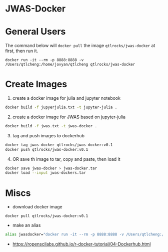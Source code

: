 # JWAS-Docker

# General Users

The command below will `docker pull` the image `qtlrocks/jwas-docker` at first, then run it. 
```
docker run -it --rm -p 8888:8888 -v /Users/qtlcheng:/home/jovyan/qtlcheng qtlrocks/jwas-docker
```

# Create Images

1. create a docker image for julia and jupyter notebook
```bash
docker build -f jupyerjulia.txt -t jupyter-julia .
```

2. create a docker image for JWAS based on jupyter-julia
```bash
docker build -f jwas.txt -t jwas-docker .
```
3. tag and push images to dockerhub
```bash
docker tag jwas-docker qtlrocks/jwas-docker:v0.1
docker push qtlrocks/jwas-docker:v0.1
```
4. OR save th image to tar, copy and paste, then load it 
```bash
docker save jwas-docker > jwas-docker.tar
docker load --input jwas-dockers.tar
```
# Miscs

* download docker image
```
docker pull qtlrocks/jwas-docker:v0.1
```

* make an alias
```bash
alias jwasdocker="docker run -it --rm -p 8888:8888 -v /Users/qtlcheng:/home/jovyan/qtlcheng jwas-docker"
```

* https://ropenscilabs.github.io/r-docker-tutorial/04-Dockerhub.html
